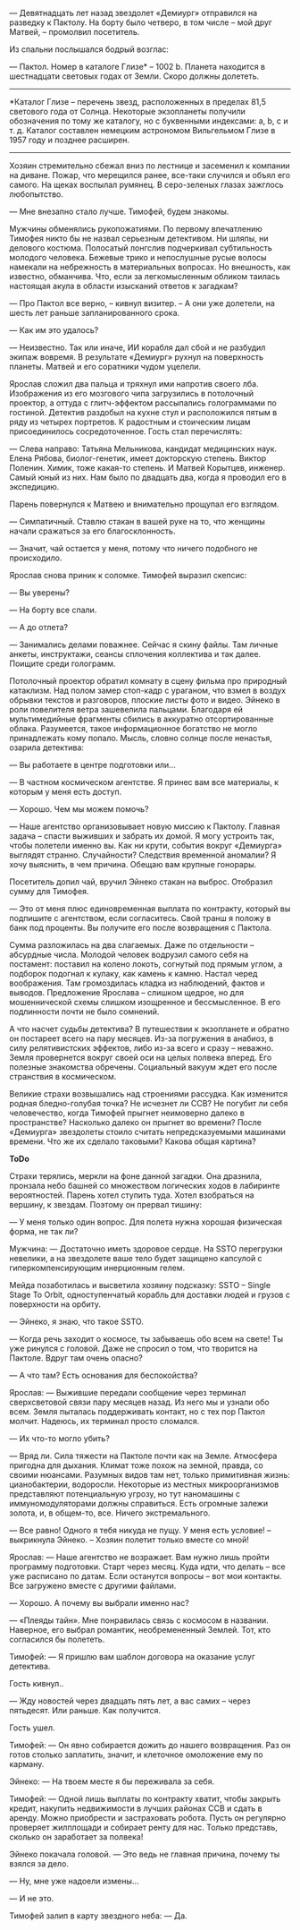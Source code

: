 — Девятнадцать лет назад звездолет «Демиург» отправился на разведку к Пактолу. На борту было четверо, в том числе – мой друг Матвей, – промолвил посетитель.

Из спальни послышался бодрый возглас:

— Пактол. Номер в каталоге Глизе\* – 1002 b. Планета находится в шестнадцати световых годах от Земли. Скоро должны долететь.

---
\*Каталог Глизе – перечень звезд, расположенных в пределах 81,5 светового года от Солнца. Некоторые экзопланеты получили обозначения по тому же каталогу, но с буквенными индексами: a, b, c и т. д. Каталог составлен немецким астрономом Вильгельмом Глизе в 1957 году и позднее расширен.

---
Хозяин стремительно сбежал вниз по лестнице и засеменил к компании на диване. Пожар, что мерещился ранее, все-таки случился и объял его самого. На щеках воспылал румянец. В серо-зеленых глазах зажглось любопытство.

— Мне внезапно стало лучше. Тимофей, будем знакомы.

Мужчины обменялись рукопожатиями. По первому впечатлению Тимофея никто бы не назвал серьезным детективом. Ни шляпы, ни делового костюма. Полосатый лонгслив подчеркивал субтильность молодого человека. Бежевые трико и непослушные русые волосы намекали на небрежность в материальных вопросах. Но внешность, как известно, обманчива. Что, если за легкомысленным обликом таилась настоящая акула в области изысканий ответов к загадкам?

— Про Пактол все верно, – кивнул визитер. – А они уже долетели, на шесть лет раньше запланированного срока.

— Как им это удалось?

— Неизвестно. Так или иначе, ИИ корабля дал сбой и не разбудил экипаж вовремя. В результате «Демиург» рухнул на поверхность планеты. Матвей и его соратники чудом уцелели.

Ярослав сложил два пальца и тряхнул ими напротив своего лба. Изображения из его мозгового чипа загрузились в потолочный проектор, а оттуда с глитч-эффектом рассыпались голограммами по гостиной. Детектив раздобыл на кухне стул и расположился пятым в ряду из четырех портретов. К радостным и стоическим лицам присоединилось сосредоточенное. Гость стал перечислять:

— Слева направо: Татьяна Мельникова, кандидат медицинских наук. Елена Рябова, биолог-генетик, имеет докторскую степень. Виктор Поленин. Химик, тоже какая-то степень. И Матвей Корытцев, инженер. Самый юный из них. Нам было по двадцать два, когда я проводил его в экспедицию.

Парень повернулся к Матвею и внимательно прощупал его взглядом.

— Симпатичный. Ставлю стакан в вашей руке на то, что женщины начали сражаться за его благосклонность.

— Значит, чай остается у меня, потому что ничего подобного не происходило.

Ярослав снова приник к соломке. Тимофей выразил скепсис:

— Вы уверены?

— На борту все спали.

— А до отлета?

— Занимались делами поважнее. Сейчас я скину файлы. Там личные анкеты, инструктажи, сеансы сплочения коллектива и так далее. Поищите среди голограмм.

Потолочный проектор обратил комнату в сцену фильма про природный катаклизм. Над полом замер стоп-кадр с ураганом, что взмел в воздух обрывки текстов и разговоров, плоские листы фото и видео. Эйнеко в роли повелителя ветра зашевелила пальцами. Благодаря ей мультимедийные фрагменты сбились в аккуратно отсортированные облака. Разумеется, такое информационное богатство не могло принадлежать кому попало. Мысль, словно солнце после ненастья, озарила детектива:

— Вы работаете в центре подготовки или...

— В частном космическом агентстве. Я принес вам все материалы, к которым у меня есть доступ.

— Хорошо. Чем мы можем помочь?

— Наше агентство организовывает новую миссию к Пактолу. Главная задача – спасти выживших и забрать их домой. Я могу устроить так, чтобы полетели именно вы. Как ни крути, события вокруг «Демиурга» выглядят странно. Случайности? Следствия временной аномалии? Я хочу выяснить, в чем причина. Обещаю вам крупные гонорары.

Посетитель допил чай, вручил Эйнеко стакан на выброс. Отобразил сумму для Тимофея.

— Это от меня плюс единовременная выплата по контракту, который вы подпишите с агентством, если согласитесь. Свой транш я положу в банк под проценты. Вы получите его после возвращения с Пактола.

Сумма разложилась на два слагаемых. Даже по отдельности – абсурдные числа. Молодой человек водрузил самого себя на постамент: поставил на колено локоть, согнутый под прямым углом, а подборок подогнал к кулаку, как камень к камню. Настал черед воображения. Там громоздилась кладка из наблюдений, фактов и выводов. Предложение Ярослава – слишком щедрое, но для мошеннической схемы слишком изощренное и бессмысленное. В его подлинности почти не было сомнений. 

А что насчет судьбы детектива? В путешествии к экзопланете и обратно он постареет всего на пару месяцев. Из-за погружения в анабиоз, в силу релятивистских эффектов, либо из-за всего и сразу – неважно. Земля провернется вокруг своей оси на целых полвека вперед. Его полезные знакомства обречены. Социальный вакуум ждет его после странствия в космическом.

Великие страхи возвышались над строениями рассудка. Как изменится родная бледно-голубая точка? Не исчезнет ли ССВ? Не погубит ли себя человечество, когда Тимофей прыгнет неимоверно далеко в пространстве? Насколько далеко он прыгнет во времени? После «Демиурга» звездолеты стоило считать непредсказуемыми машинами времени. Что же их сделало таковыми? Какова общая картина?

**ToDo**

Страхи терялись, меркли на фоне данной загадки. Она дразнила, пронзала небо башней со множеством логических ходов в лабиринте вероятностей. Парень хотел ступить туда. Хотел взобраться на вершину, к звездам. Поэтому он прервал тишину:

— У меня только один вопрос. Для полета нужна хорошая физическая форма, не так ли?

Мужчина:
— Достаточно иметь здоровое сердце. На SSTO перегрузки невелики, а на звездолете ваше тело будет защищено капсулой с гиперкомпенсирующим инерционным гелем.

Мейда позаботилась и высветила хозяину подсказку: SSTO – Single Stage To Orbit, одноступенчатый корабль для доставки людей и грузов с поверхности на орбиту.

— Эйнеко, я знаю, что такое SSTO.

— Когда речь заходит о космосе, ты забываешь обо всем на свете! Ты уже ринулся с головой. Даже не спросил о том, что творится на Пактоле. Вдруг там очень опасно?

— А что там? Есть основания для беспокойства?

Ярослав:
— Выжившие передали сообщение через терминал сверхсветовой связи пару месяцев назад. Из него мы и узнали обо всем. Земля пыталась поддерживать контакт, но с тех пор Пактол молчит. Надеюсь, их терминал просто сломался.

— Их что-то могло убить?

— Вряд ли. Сила тяжести на Пактоле почти как на Земле. Атмосфера пригодна для дыхания. Климат тоже похож на земной, правда, со своими нюансами. Разумных видов там нет, только примитивная жизнь: цианобактерии, водоросли. Некоторые из местных микроорганизмов представляют потенциальную угрозу, но тут наномашины с иммуномодуляторами должны справиться. Есть огромные залежи золота, и, в общем-то, все. Ничего экстремального.

— Все равно! Одного я тебя никуда не пущу. У меня есть условие! – выкрикнула Эйнеко. – Хозяин полетит только вместе со мной!

Ярослав:
— Наше агентство не возражает. Вам нужно лишь пройти программу подготовки. Старт через месяц. Куда идти, что делать – все уже расписано по датам. Если останутся вопросы – вот мои контакты. Все загружено вместе с другими файлами.

— Хорошо. А почему вы выбрали именно нас?

— «Плеяды тайн». Мне понравилась связь с космосом в названии. Наверное, его выбрал романтик, необремененный Землей. Тот, кто согласился бы полететь. 

Тимофей:
— Я пришлю вам шаблон договора на оказание услуг детектива.

Гость кивнул..

— Жду новостей через двадцать пять лет, а вас самих – через пятьдесят. Или раньше. Как получится.

Гость ушел.

Тимофей:
— Он явно собирается дожить до нашего возвращения. Раз он готов столько заплатить, значит, и клеточное омоложение ему по карману.

Эйнеко:
— На твоем месте я бы переживала за себя.

Тимофей:
— Одной лишь выплаты по контракту хватит, чтобы закрыть кредит, накупить недвижимости в лучших районах ССВ и сдать в аренду. Можно приобрести и застраховать робота. Пусть он регулярно проверяет жилплощади и собирает ренту для нас. Только представь, сколько он заработает за полвека! 

Эйнеко покачала головой.
— Это ведь не главная причина, почему ты взялся за дело.

— Ну, мне уже надоели измены...

— И не это.

Тимофей залип в карту звездного неба:
— Да.




